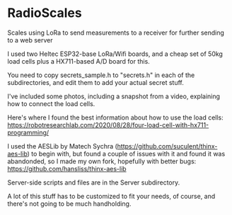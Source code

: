# RadioScales
Scales using LoRa to send measurements to a receiver for further sending to a web server

I used two Heltec ESP32-base LoRa/Wifi boards, and a cheap set of 50kg load cells plus a HX711-based A/D board for this.

You need to copy secrets_sample.h to "secrets.h" in each of the subdirectories, and edit them to add your actual secret stuff.

I've included some photos, including a snapshot from a video, explaining how to connect the load cells.

Here's where I found the best information about how to use the load cells: https://robotresearchlab.com/2020/08/28/four-load-cell-with-hx711-programming/

I used the AESLib by Matech Sychra (https://github.com/suculent/thinx-aes-lib) to begin with, but found a couple of issues with it and found it was abandonded, so I made my own fork, hopefully with better bugs: https://github.com/hansliss/thinx-aes-lib

Server-side scripts and files are in the Server subdirectory.

A lot of this stuff has to be customized to fit your needs, of course, and there's not going to be much handholding.
